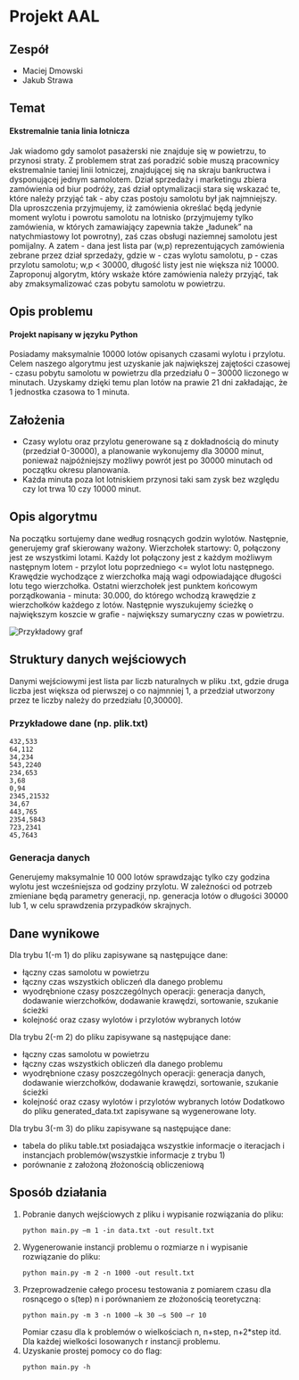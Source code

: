 # Projekt AAL

## Zespół
* Maciej Dmowski
* Jakub Strawa

## Temat
#### Ekstremalnie tania linia lotnicza
Jak wiadomo gdy samolot pasażerski nie znajduje się w powietrzu, to przynosi straty. Z problemem strat zaś poradzić sobie muszą pracownicy ekstremalnie taniej linii lotniczej, znajdującej się na skraju bankructwa i dysponującej jednym samolotem. Dział sprzedaży i marketingu zbiera zamówienia od biur podróży, zaś dział optymalizacji stara się wskazać te, które należy przyjąć tak - aby czas postoju samolotu był jak najmniejszy.
Dla uproszczenia przyjmujemy, iż zamówienia określać będą jedynie moment wylotu i powrotu samolotu na lotnisko (przyjmujemy tylko zamówienia, w których zamawiający zapewnia także „ładunek” na natychmiastowy lot powrotny), zaś czas obsługi naziemnej samolotu jest pomijalny. A zatem - dana jest lista par (w,p) reprezentujących zamówienia zebrane przez dział sprzedaży, gdzie w - czas wylotu samolotu, p - czas przylotu samolotu; w,p < 30000, długość listy jest nie większa niż 10000. Zaproponuj algorytm, który wskaże które zamówienia należy przyjąć, tak aby zmaksymalizować czas pobytu samolotu w powietrzu.


## Opis problemu
#### Projekt napisany w języku Python
Posiadamy maksymalnie 10000 lotów opisanych czasami wylotu i przylotu. Celem naszego algorytmu jest uzyskanie jak największej zajętości czasowej - czasu pobytu samolotu w powietrzu dla przedziału 0 – 30000 liczonego w minutach. Uzyskamy dzięki temu plan lotów na prawie 21 dni zakładając, że 1 jednostka czasowa to 1 minuta.

## Założenia
* Czasy wylotu oraz przylotu generowane są z dokładnością do minuty (przedział 0-30000), a planowanie wykonujemy dla 30000 minut, ponieważ najpóźniejszy możliwy powrót jest po 30000 minutach od początku okresu planowania. 
* Każda minuta poza lot lotniskiem przynosi taki sam zysk bez względu czy lot trwa 10 czy 10000 minut. 

## Opis algorytmu
Na początku sortujemy dane według rosnących godzin wylotów. Następnie, generujemy graf skierowany ważony. Wierzchołek startowy: 0, połączony jest ze wszystkimi lotami. Każdy lot połączony jest z każdym możliwym następnym lotem - przylot lotu poprzedniego <= wylot lotu następnego. Krawędzie wychodzące z wierzchołka mają wagi odpowiadające długości lotu tego wierzchołka. Ostatni wierzchołek jest punktem końcowym porządkowania - minuta: 30.000, do którego wchodzą krawędzie z wierzchołków każdego z lotów. Następnie wyszukujemy ścieżkę o największym koszcie w grafie - największy sumaryczny czas w powietrzu.

![Przykładowy graf](https://codimd.s3.shivering-isles.com/demo/uploads/upload_13ea6cff1295fc308ec3aca6fea71a18.png)

## Struktury danych wejściowych
Danymi wejściowymi jest lista par liczb naturalnych w pliku .txt, gdzie druga liczba jest większa od pierwszej o co najmnniej 1, a przedział utworzony przez te liczby należy do przedziału [0,30000].

### Przykładowe dane (np. plik.txt)
```
432,533
64,112
34,234
543,2240
234,653
3,68
0,94
2345,21532
34,67
443,765
2354,5843
723,2341
45,7643
```
### Generacja danych
Generujemy maksymalnie 10 000 lotów sprawdzając tylko czy godzina wylotu jest wcześniejsza od godziny przylotu.
W zależności od potrzeb zmieniane będą parametry generacji, np. generacja lotów o długości 30000 lub 1, w celu sprawdzenia przypadków skrajnych.

## Dane wynikowe
Dla trybu 1(-m 1) do pliku zapisywane są następujące dane:
- łączny czas samolotu w powietrzu
- łączny czas wszystkich obliczeń dla danego problemu
- wyodrębnione czasy poszczególnych operacji: generacja danych, dodawanie wierzchołków, dodawanie krawędzi, sortowanie, szukanie ścieżki
- kolejność oraz czasy wylotów i przylotów wybranych lotów

Dla trybu 2(-m 2) do pliku zapisywane są następujące dane:
- łączny czas samolotu w powietrzu
- łączny czas wszystkich obliczeń dla danego problemu
- wyodrębnione czasy poszczególnych operacji: generacja danych, dodawanie wierzchołków, dodawanie krawędzi, sortowanie, szukanie ścieżki
- kolejność oraz czasy wylotów i przylotów wybranych lotów
Dodatkowo do pliku generated_data.txt zapisywane są wygenerowane loty.

Dla trybu 3(-m 3) do pliku zapisywane są następujące dane:
- tabela do pliku table.txt posiadająca wszystkie informacje o iteracjach i instancjach problemów(wszystkie informacje z trybu 1)
- porównanie z założoną żłożonością obliczeniową

## Sposób działania
1. Pobranie danych wejściowych z pliku i wypisanie rozwiązania do pliku: 
     ```
     python main.py –m 1 -in data.txt -out result.txt
     ```
2. Wygenerowanie instancji problemu o rozmiarze n i wypisanie rozwiązanie do pliku: 
     ```
     python main.py -m 2 -n 1000 -out result.txt
     ```
3. Przeprowadzenie całego procesu testowania z pomiarem czasu dla rosnącego o s(tep) n i porównaniem ze złożonością teoretyczną: 
     ```
     python main.py -m 3 -n 1000 –k 30 –s 500 –r 10
     ```
    Pomiar czasu dla k problemów o wielkościach n, n+step, n+2*step itd. Dla każdej wielkości losowanych r instancji problemu.
4. Uzyskanie prostej pomocy co do flag:
    ```
    python main.py -h
    ```
